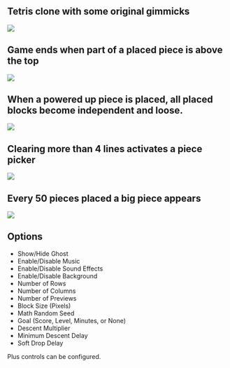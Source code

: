 ## Tetris clone with some original gimmicks
![](https://i.imgur.com/sx7NOxw.jpg)

## Game ends when part of a placed piece is above the top
![](https://i.imgur.com/oVqs0Ze.jpg)

## When a powered up piece is placed, all placed blocks become independent and loose.
![](https://i.imgur.com/dOveeb0.jpg)

## Clearing more than 4 lines activates a piece picker
![](https://i.imgur.com/GnyR0Lz.jpg)

## Every 50 pieces placed a big piece appears
![](https://i.imgur.com/rm0AyS2.jpg)


## Options

- Show/Hide Ghost
- Enable/Disable Music
- Enable/Disable Sound Effects
- Enable/Disable Background
- Number of Rows
- Number of Columns
- Number of Previews
- Block Size (Pixels)
- Math Random Seed
- Goal (Score, Level, Minutes, or None)
- Descent Multiplier
- Minimum Descent Delay
- Soft Drop Delay

Plus controls can be configured.
